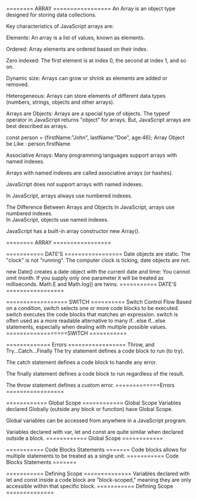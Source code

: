 ========  ARRAY =================
An Array is an object type designed for storing data collections.

Key characteristics of JavaScript arrays are:

Elements: An array is a list of values, known as elements.

Ordered: Array elements are ordered based on their index.

Zero indexed: The first element is at index 0, the second at index 1, and so on.

Dynamic size: Arrays can grow or shrink as elements are added or removed.

Heterogeneous: Arrays can store elements of different data types (numbers, strings, objects and other arrays).

Arrays are Objects:
Arrays are a special type of objects. The typeof operator in JavaScript returns "object" for arrays.
But, JavaScript arrays are best described as arrays.

const person = {firstName:"John", lastName:"Doe", age:46};
Array Object be Like : person.firstName

Associative Arrays:
Many programming languages support arrays with named indexes.

Arrays with named indexes are called associative arrays (or hashes).

JavaScript does not support arrays with named indexes.

In JavaScript, arrays always use numbered indexes.  

The Difference Between Arrays and Objects
In JavaScript, arrays use numbered indexes.  
In JavaScript, objects use named indexes.

JavaScript has a built-in array constructor new Array().

========  ARRAY =================

===========  DATE'S =================
Date objects are static. The "clock" is not "running".
The computer clock is ticking, date objects are not.

new Date() creates a date object with the current date and time:
You cannot omit month. If you supply only one parameter it will be treated as milliseconds. 
Math.E and Math.log() are twins.
=========== DATE'S =================

================== SWITCH ==========
Switch Control Flow
Based on a condition, switch selects one or more code blocks to be executed.
switch executes the code blocks that matches an expression.
switch is often used as a more readable alternative to many if...else if...else statements, especially when dealing with multiple possible values.
==================SWITCH ===========

============= Errors =================
Throw, and Try...Catch...Finally
The try statement defines a code block to run (to try).

The catch statement defines a code block to handle any error.

The finally statement defines a code block to run regardless of the result.

The throw statement defines a custom error.
=============Errors =================

============ Global Scope ============
Global Scope
Variables declared Globally (outside any block or function) have Global Scope.

Global variables can be accessed from anywhere in a JavaScript program.

Variables declared with var, let and const are quite similar when declared outside a block.
============ Global Scope ============

=========== Code Blocks Statements =======
Code blocks allows for multiple statements to be treated as a single unit.
=========== Code Blocks Statements =======

=========== Defining Scope ==============
Variables declared with let and const inside a code block are "block-scoped," meaning they are only accessible within that specific block.
=========== Defining Scope ==============

